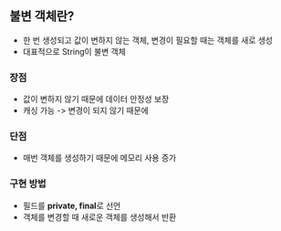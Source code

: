 ## 불변 객체란?
- 한 번 생성되고 값이 변하지 않는 객체, 변경이 필요할 때는 객체를 새로 생성
- 대표적으로 String이 불변 객체

### 장점
- 값이 변하지 않기 때문에 데이터 안정성 보장
- 캐싱 가능 -> 변경이 되지 않기 때문에

### 단점
- 매번 객체를 생성하기 때문에 메모리 사용 증가

### 구현 방법
- 필드를 **private, final**로 선언
- 객체를 변경할 때 새로운 객체를 생성해서 반환